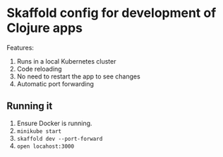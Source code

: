 # Skaffold config for development of Clojure apps

Features:
1. Runs in a local Kubernetes cluster
1. Code reloading
1. No need to restart the app to see changes
1. Automatic port forwarding


## Running it
1. Ensure Docker is running.
1. `minikube start`
1. `skaffold dev --port-forward`
1. `open locahost:3000`
